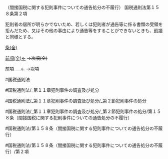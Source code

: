 （間接国税に関する犯則事件についての通告処分の不履行）
国税通則法第１５８条第２項

犯則者の居所が明らかでないため、若しくは犯則者が通告等に係る書類の受領を拒んだため、又はその他の事由により通告等をすることができないときも、[前項](国税通則法＿＿＿＿＿第１５８条第１項)と同様とする。

[条(全)](国税通則法＿＿＿＿＿第１５８条_.md)

[前項(全)←](国税通則法＿＿＿＿＿第１５８条第１項_.md)  ~~→次項(全)~~

[前項 　 ←](国税通則法＿＿＿＿＿第１５８条第１項.md)  ~~→次項~~



#国税通則法

#国税通則法/_第１１章犯則事件の調査及び処分

#国税通則法/_第１１章犯則事件の調査及び処分/_第２節犯則事件の処分

#国税通則法/_第１１章犯則事件の調査及び処分/_第２節犯則事件の処分/第１５８条（間接国税に関する犯則事件についての通告処分の不履行）

#国税通則法/第１５８条（間接国税に関する犯則事件についての通告処分の不履行）

#国税通則法/第１５８条（間接国税に関する犯則事件についての通告処分の不履行）/第２項

